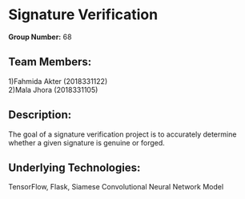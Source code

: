 # Signature Verification

**Group Number:** 68

Team Members:
--------------
1)Fahmida Akter (2018331122)<br/>
2)Mala Jhora (2018331105)


Description:
------------
The goal of a signature verification project is to accurately determine whether a given signature is genuine or forged.


Underlying Technologies:
------------------------
TensorFlow, Flask, Siamese Convolutional Neural Network Model



